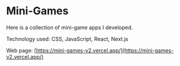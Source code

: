 # Mini-Games
Here is a collection of mini-game apps I developed.

Technology used: CSS, JavaScript, React, Next.js

Web page: [https://mini-games-v2.vercel.app/](https://mini-games-v2.vercel.app/)
